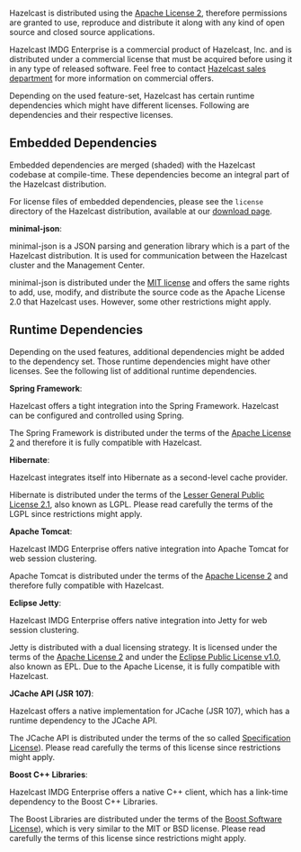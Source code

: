 
Hazelcast is distributed using the <a href="http://www.apache.org/licenses/LICENSE-2.0" target="_blank">Apache License 2</a>, therefore permissions are granted
to use, reproduce and distribute it along with any kind of open source and closed source applications.

Hazelcast IMDG Enterprise is a commercial product of Hazelcast, Inc. and is distributed under a commercial license that must be acquired
before using it in any type of released software. Feel free to contact <a href="http://hazelcast.com/contact/" target="_blank">Hazelcast sales department</a>
for more information on commercial offers.

Depending on the used feature-set, Hazelcast has certain runtime dependencies which might have different licenses. Following are dependencies and their respective licenses.

## Embedded Dependencies

Embedded dependencies are merged (shaded) with the Hazelcast codebase at compile-time. These dependencies become an integral part
of the Hazelcast distribution.

For license files of embedded dependencies, please see the `license` directory of the Hazelcast distribution, available at our
<a href="https://hazelcast.org/download/" target="_blank">download page</a>.

**minimal-json**:

minimal-json is a JSON parsing and generation library which is a part of the Hazelcast distribution. It is used for communication
between the Hazelcast cluster and the Management Center.

minimal-json is distributed under the <a href="http://opensource.org/licenses/MIT" target="_blank">MIT license</a> and offers the same rights to add, use,
modify, and distribute the source code as the Apache License 2.0 that Hazelcast uses. However, some other restrictions might apply.

## Runtime Dependencies

Depending on the used features, additional dependencies might be added to the dependency set. Those runtime dependencies might have
other licenses. See the following list of additional runtime dependencies.

**Spring Framework**:

Hazelcast offers a tight integration into the Spring Framework. Hazelcast can be configured and controlled using Spring.

The Spring Framework is distributed under the terms of the <a href="http://www.apache.org/licenses/LICENSE-2.0" target="_blank">Apache License 2</a> and therefore it is
fully compatible with Hazelcast.

**Hibernate**:

Hazelcast integrates itself into Hibernate as a second-level cache provider.

Hibernate is distributed under the terms of the <a href="https://www.gnu.org/licenses/lgpl-2.1.html" target="_blank">Lesser General Public License 2.1</a>, 
also known as LGPL. Please read carefully the terms of the LGPL since restrictions might apply.

**Apache Tomcat**:

Hazelcast IMDG Enterprise offers native integration into Apache Tomcat for web session clustering.

Apache Tomcat is distributed under the terms of the <a href="http://www.apache.org/licenses/LICENSE-2.0" target="_blank">Apache License 2</a> and therefore
fully compatible with Hazelcast.

**Eclipse Jetty**:

Hazelcast IMDG Enterprise offers native integration into Jetty for web session clustering.

Jetty is distributed with a dual licensing strategy. It is licensed under the terms of the <a href="http://www.apache.org/licenses/LICENSE-2.0" target="_blank">Apache License 2</a>
and under the <a href="https://www.eclipse.org/legal/epl-v10.html" target="_blank">Eclipse Public License v1.0</a>, also known as EPL. Due to the Apache License,
it is fully compatible with Hazelcast.

**JCache API (JSR 107)**:

Hazelcast offers a native implementation for JCache (JSR 107), which has a runtime dependency to the JCache API.

The JCache API is distributed under the terms of the so called <a href="https://jcp.org/aboutJava/communityprocess/licenses/jsr107/Spec-License-JSR-107-10_22_12.pdf" target="_blank">Specification License</a>).
Please read carefully the terms of this license since restrictions might apply.

**Boost C++ Libraries**:

Hazelcast IMDG Enterprise offers a native C++ client, which has a link-time dependency to the Boost C++ Libraries.

The Boost Libraries are distributed under the terms of the <a href="http://www.boost.org/LICENSE_1_0.txt" target="_blank">Boost Software License</a>), which is
very similar to the MIT or BSD license. Please read carefully the terms of this license since restrictions might apply.

